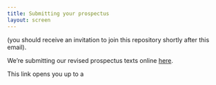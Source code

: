 ```yaml
---
title: Submitting your prospectus
layout: screen
---
```


(you should receive an invitation to join this repository shortly after this email).


We’re submitting our revised prospectus texts online [here](https://github.com/RevisitingCriticalGIS/Prospectuses/new/master).

This link opens you up to a 
